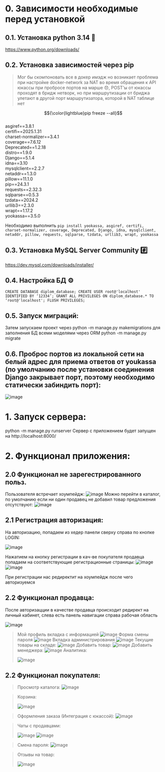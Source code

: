 # 0. Зависимости необходимые перед установкой

## 0.1. Установка python 3.14 :snake:	
https://www.python.org/downloads/

## 0.2. Установка зависимостей через pip
>Мог бы скомпоновать все в докер имэдж но возникает проблема при настройке docker-network за NAT во время обращения к API юкассы при пробросе портов на марше :disappointed:, POST'ы от юкассы проходят в бридж нетворк, но при маршрутизации от бриджа улетают в другой порт маршрутизатора, которой в NAT таблице нет

$${\color{lightblue}pip freeze --all}$$	<br/>
asgiref==3.8.1 <br/>
certifi==2025.1.31 <br/>
charset-normalizer==3.4.1 <br/>
coverage==7.6.12 <br/>
Deprecated==1.2.18 <br/>
distro==1.9.0 <br/>
Django==5.1.4 <br/>
idna==3.10 <br/>
mysqlclient==2.2.7 <br/>
netaddr==1.3.0 <br/>
pillow==11.1.0 <br/>
pip==24.3.1 <br/>
requests==2.32.3 <br/>
sqlparse==0.5.3 <br/> 
tzdata==2024.2 <br/>
urllib3==2.3.0 <br/>
wrapt==1.17.2 <br/>
yookassa==3.5.0

Необходимо выполнить <code>pip install yookassa, asgiref, certifi, charset-normalizer, coverage, Deprecated, Django, idna, mysqlclient, netaddr, pillow, requests, sqlparse, tzdata, urllib3, wrapt, yookassa </code>

## 0.3. Установка MySQL Server Community :hash:	
https://dev.mysql.com/downloads/installer/

## 0.4. Настройка БД :gear:
<code>CREATE DATABASE diplom_database;
CREATE USER root@'localhost' IDENTIFIED BY ‘12334’;
GRANT ALL PRIVILEGES ON diplom_database.* TO ‘root@'localhost';
FLUSH PRIVILEGES;</code>

## 0.5. Запуск миграций:
Затем запускаем проект через python -m manage.py makemigrations для заполнения БД всеми моделями через ORM
python -m manage.py migrate

## 0.6. Проброс портов из локальной сети на белый адрес для приема ответов от youkassa (по умолчанию после установки соединения Django закрывает порт, поэтому необходимо статически забиндить порт):
![image](https://github.com/user-attachments/assets/e66b97d2-eaed-48c8-9311-16f0d273c16a)

# 1. Запуск сервера:
python -m manage.py runserver
Сервер с приложением будет запущен на http://localhost:8000/

# 2. Функционал приложения:
## 2.0 Функционал не зарегестрированного польз.
Пользователя встречает хоумпейдж:
![image](https://github.com/user-attachments/assets/d05bae2f-cba5-4b3d-8534-dab194a762b6)
Можно перейти в каталог, по умолчанию если ни один продавец не добавил товар предложения отсутствуют:
![image](https://github.com/user-attachments/assets/14337cd2-19f5-44d4-81e8-3a0f07dcb847)

## 2.1 Регистрация авторизация:
На авторизацию, попадаем из хедер панели сверху справа по кнопке LOGIN:

![image](https://github.com/user-attachments/assets/655d8494-fc52-49db-bc21-aa31be7513b3)

Нажатием на кнопку регистрации в кач-ве покупателя продавца попадаем на соответствующие регистрационные страницы:
![image](https://github.com/user-attachments/assets/8968c01b-8c13-48d9-a488-f156a53d410b) ![image](https://github.com/user-attachments/assets/c5f9dd23-cd60-4f1a-8872-1af354f01942)

При регистрации нас редиректит на хоумпейдж после чего авторизуемся 

## 2.2 Функционал продавца:
После авторизацции в качестве продавца происходит редирект на личный кабинет, слева есть панель навигации справа рабочая область

![image](https://github.com/user-attachments/assets/b687ac82-c8f3-4e36-a6e4-f9e864468594)
> Мой профиль вкладка с информацией
![image](https://github.com/user-attachments/assets/a8f4d33e-9aeb-42e6-9d7a-0232c183b835)
> Форма смены пароля
![image](https://github.com/user-attachments/assets/ffc2af40-c4fd-4009-8ced-702ee194cfc1)
> Вкладка администрирования
![image](https://github.com/user-attachments/assets/b35b2a87-97b6-4462-97eb-7b83f2958aa2)
> Текущие товары на складе:
![image](https://github.com/user-attachments/assets/0b9ba999-50b1-49b4-9dd6-83be5b306887)
> Добавить товар:
![image](https://github.com/user-attachments/assets/79bcb247-1825-437c-9f31-a9bf93281384)
> Добавить менеджера:
![image](https://github.com/user-attachments/assets/4f8560ab-f6da-4cd2-8a5a-4d08d908eb60)
> Аналитика:
> 
> ![image](https://github.com/user-attachments/assets/653756c2-4fc5-4e82-910e-4c3425e5d95e)

## 2.2 Функционал покупателя:
>Просмотр каталога:
>![image](https://github.com/user-attachments/assets/6e125269-8bd5-429f-a851-2fd42e69eb21)

>Корзина:
>
>![image](https://github.com/user-attachments/assets/5416b56b-bcda-491a-b61f-b1aee1db8ce1)

>Оформления заказа (Интеграция с юкассой):
>![image](https://github.com/user-attachments/assets/2efed2a7-485d-4950-97c3-8a1939125d4e)

>Чаты с продавцами:
>
>![image](https://github.com/user-attachments/assets/cb200055-cdb9-4028-a525-41249e39498e)
>![image](https://github.com/user-attachments/assets/bd46c852-e6dc-4789-8c75-3d1211cf2b24)

>Смена пароля:
>![image](https://github.com/user-attachments/assets/eef2a5fe-aa40-48b7-b5d9-dc07dfa0dbaf)

>Отзывы на товар:
>
>![image](https://github.com/user-attachments/assets/0c7bae55-847d-43e2-996c-64195948a5b3)
